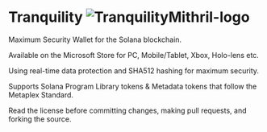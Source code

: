 # Tranquility ![TranquilityMithril-logo](https://user-images.githubusercontent.com/24855008/198894386-c2d6100b-7ce4-4030-a330-1bcd144af8a5.png)
Maximum Security Wallet for the Solana blockchain.

Available on the Microsoft Store for PC, Mobile/Tablet, Xbox, Holo-lens etc.


Using real-time data protection and SHA512 hashing for maximum security.

Supports Solana Program Library tokens & Metadata tokens that follow the Metaplex Standard.


Read the license before committing changes, making pull requests, and forking the source.

